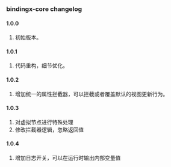 ### bindingx-core changelog

#### 1.0.0

1. 初始版本。

#### 1.0.1

1. 代码重构，细节优化。

#### 1.0.2

1. 增加统一的属性拦截器，可以拦截或者覆盖默认的视图更新行为。

#### 1.0.3

1. 对虚拟节点进行特殊处理
2. 修改拦截器逻辑，忽略返回值

#### 1.0.4

1. 增加日志开关，可以在运行时输出内部变量值